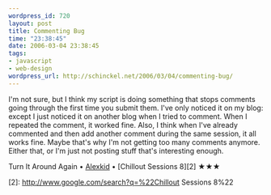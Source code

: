 ```yaml
--- 
wordpress_id: 720
layout: post
title: Commenting Bug
time: "23:38:45"
date: 2006-03-04 23:38:45
tags: 
- javascript
- web-design
wordpress_url: http://schinckel.net/2006/03/04/commenting-bug/
---
```

I'm not sure, but I think my script is doing something that stops comments going through the first time you submit them. I've only noticed it on my blog: except I just noticed it on another blog when I tried to comment. When I repeated the comment, it worked fine. Also, I think when I've already commented and then add another comment during the same session, it all works fine. Maybe that's why I'm not getting too many comments anymore. Either that, or I'm just not posting stuff that's interesting enough. 

Turn It Around Again • [Alexkid][1] • [Chillout Sessions 8][2] ★★★

   [1]: http://www.google.com/search?q=%22Alexkid%22
   [2]: http://www.google.com/search?q=%22Chillout Sessions 8%22

